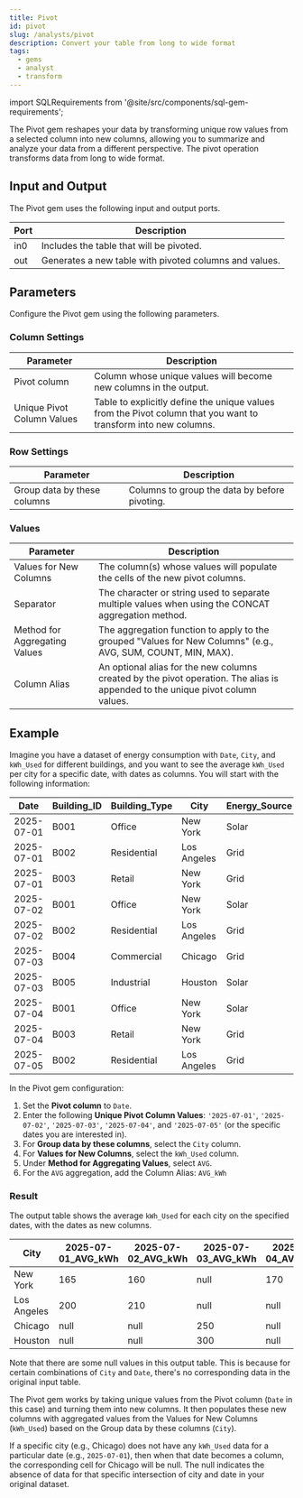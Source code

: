 ```yaml
---
title: Pivot
id: pivot
slug: /analysts/pivot
description: Convert your table from long to wide format
tags:
  - gems
  - analyst
  - transform
---
```


import SQLRequirements from '@site/src/components/sql-gem-requirements';

<SQLRequirements
  execution_engine="SQL Warehouse"
  sql_package_name=""
  sql_package_version=""
/>

The Pivot gem reshapes your data by transforming unique row values from a selected column into new columns, allowing you to summarize and analyze your data from a different perspective. The pivot operation transforms data from long to wide format.

## Input and Output

The Pivot gem uses the following input and output ports.

| Port | Description                                            |
| ---- | ------------------------------------------------------ |
| in0  | Includes the table that will be pivoted.               |
| out  | Generates a new table with pivoted columns and values. |

## Parameters

Configure the Pivot gem using the following parameters.

### Column Settings

| Parameter                  | Description                                                                                                     |
| -------------------------- | --------------------------------------------------------------------------------------------------------------- |
| Pivot column               | Column whose unique values will become new columns in the output.                                               |
| Unique Pivot Column Values | Table to explicitly define the unique values from the Pivot column that you want to transform into new columns. |

### Row Settings

| Parameter                   | Description                                   |
| --------------------------- | --------------------------------------------- |
| Group data by these columns | Columns to group the data by before pivoting. |

### Values

| Parameter                     | Description                                                                                                                    |
| ----------------------------- | ------------------------------------------------------------------------------------------------------------------------------ |
| Values for New Columns        | The column(s) whose values will populate the cells of the new pivot columns.                                                   |
| Separator                     | The character or string used to separate multiple values when using the CONCAT aggregation method.                             |
| Method for Aggregating Values | The aggregation function to apply to the grouped "Values for New Columns" (e.g., AVG, SUM, COUNT, MIN, MAX).                   |
| Column Alias                  | An optional alias for the new columns created by the pivot operation. The alias is appended to the unique pivot column values. |

## Example

Imagine you have a dataset of energy consumption with `Date`, `City`, and `kWh_Used` for different buildings, and you want to see the average `kWh_Used` per city for a specific date, with dates as columns. You will start with the following information:

<div class="table-example">

| Date       | Building_ID | Building_Type | City        | Energy_Source | kWh_Used | Cost  | Peak_Demand_kWh |
| ---------- | ----------- | ------------- | ----------- | ------------- | -------- | ----- | --------------- |
| 2025-07-01 | B001        | Office        | New York    | Solar         | 150      | 30.00 | 10              |
| 2025-07-01 | B002        | Residential   | Los Angeles | Grid          | 200      | 40.00 | 12              |
| 2025-07-01 | B003        | Retail        | New York    | Grid          | 180      | 36.00 | 11              |
| 2025-07-02 | B001        | Office        | New York    | Solar         | 160      | 32.00 | 10.5            |
| 2025-07-02 | B002        | Residential   | Los Angeles | Grid          | 210      | 42.00 | 12.5            |
| 2025-07-03 | B004        | Commercial    | Chicago     | Grid          | 250      | 50.00 | 15              |
| 2025-07-03 | B005        | Industrial    | Houston     | Solar         | 300      | 60.00 | 18              |
| 2025-07-04 | B001        | Office        | New York    | Solar         | 155      | 31.00 | 10.2            |
| 2025-07-04 | B003        | Retail        | New York    | Grid          | 185      | 37.00 | 11.5            |
| 2025-07-05 | B002        | Residential   | Los Angeles | Grid          | 205      | 41.00 | 12.3            |

</div>

In the Pivot gem configuration:

1.  Set the **Pivot column** to `Date`.
2.  Enter the following **Unique Pivot Column Values**: `'2025-07-01'`, `'2025-07-02'`, `'2025-07-03'`, `'2025-07-04'`, and `'2025-07-05'` (or the specific dates you are interested in).
3.  For **Group data by these columns**, select the `City` column.
4.  For **Values for New Columns**, select the `kWh_Used` column.
5.  Under **Method for Aggregating Values**, select `AVG`.
6.  For the `AVG` aggregation, add the Column Alias: `AVG_kWh`

### Result

The output table shows the average `kWh_Used` for each city on the specified dates, with the dates as new columns.

<div class="table-example">

| City        | 2025-07-01_AVG_kWh | 2025-07-02_AVG_kWh | 2025-07-03_AVG_kWh | 2025-07-04_AVG_kWh | 2025-07-05_AVG_kWh |
| ----------- | ------------------ | ------------------ | ------------------ | ------------------ | ------------------ |
| New York    | 165                | 160                | null               | 170                | null               |
| Los Angeles | 200                | 210                | null               | null               | 205                |
| Chicago     | null               | null               | 250                | null               | null               |
| Houston     | null               | null               | 300                | null               | null               |

</div>

Note that there are some null values in this output table. This is because for certain combinations of `City` and `Date`, there's no corresponding data in the original input table.

The Pivot gem works by taking unique values from the Pivot column (`Date` in this case) and turning them into new columns. It then populates these new columns with aggregated values from the Values for New Columns (`kWh_Used`) based on the Group data by these columns (`City`).

If a specific city (e.g., Chicago) does not have any `kWh_Used` data for a particular date (e.g., `2025-07-01`), then when that date becomes a column, the corresponding cell for Chicago will be null. The null indicates the absence of data for that specific intersection of city and date in your original dataset.
